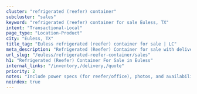 ```yaml
---
cluster: "refrigerated (reefer) container"
subcluster: "sales"
keyword: "refrigerated (reefer) container for sale Euless, TX"
intent: "Transactional-Local"
page_type: "Location-Product"
city: "Euless, TX"
title_tag: "Euless refrigerated (reefer) container for sale | LC"
meta_description: "Refrigerated (Reefer) Container for sale with delivery in Euless, TX. LC Container — local Since 2003. Get pricing today."
url_slug: "/euless/refrigerated-reefer-container/sales"
h1: "Refrigerated (Reefer) Container For Sale in Euless"
internal_links: "/inventory,/delivery,/quote"
priority: 2
notes: "Include power specs (for reefer/office), photos, and availability."
noindex: true
---
```


<!-- TODO: Add unique city/inventory copy, images, and internal links here. -->
